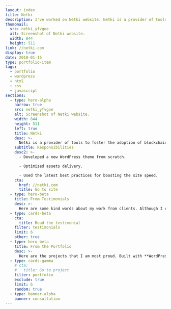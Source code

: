 ```yaml
---
layout: index
title: Netki
description: I've worked on Netki website. Netki is a provider of tools to foster the adoption of blockchain technology from Los Angeles, United States.
thumbnail:
  src: netki_yfvgoe
  alt: Screenshot of Netki website.
  width: 844
  height: 511
link: //netki.com
display: true
date: 2010-01-15
type: portfolio-item
tags:
  - portfolio
  - wordpress
  - html
  - css
  - javascript
sections:
  - type: hero-alpha
    narrow: true
    src: netki_yfvgoe
    alt: Screenshot of Netki website.
    width: 844
    height: 511
    left: true
    title: Netki
    desc: >-
      Netki is a provider of tools to foster the adoption of blockchain technology from Los Angeles, United States. The website runs on WordPress and WPEngine.
    subtitle: Responsibilities
    desc2: >-
      - Developed a new WordPress theme from scratch.

      - Optimized assets delivery.

      - Used the latest best practices for boosting the site speed.
    cta:
      href: //netki.com
      title: Go to site
  - type: hero-beta
    title: From Testimonials
    desc: >-
      Here are some kind words about my work from clients. Although I collaborated with clients from more than 10 countries, most of them came from **The United States**.
  - type: cards-beta
    cta:
      title: Read the testimonial
    filter: testimonials
    limit: 6
    other: true
  - type: hero-beta
    title: From the Portfolio
    desc: >-
      Here are the projects that I am most proud. Built with **WordPress**, **Shopify**, **Jekyll**, and **Hugo**, among others.
  - type: cards-gamma
    # cta:
    #   title: Go to project
    filter: portfolio
    exclude: true
    limit: 6
    random: true
  - type: banner-alpha
    banner: consultation
---
```

